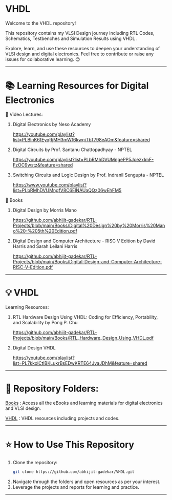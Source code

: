 # VHDL

Welcome to the VHDL repository!

This repository contains my VLSI Design journey including RTL Codes, Schematics, Testbenches and Simulation Results using VHDL .

Explore, learn, and use these resources to deepen your understanding of VLSI design and digital electronics. Feel free to contribute or raise any issues for collaborative learning. 😊


---

# 📚 Learning Resources for Digital Electronics

🎥 Video Lectures:

1. Digital Electronics by Neso Academy
   
   https://youtube.com/playlist?list=PLBlnK6fEyqRjMH3mWf6kwqiTbT798eAOm&feature=shared

2. Digital Circuits by Prof. Santanu Chattopadhyay - NPTEL
   
   https://youtube.com/playlist?list=PLbRMhDVUMngePP5JcezxImF-FzOC9wstz&feature=shared

3. Switching Circuits and Logic Design by Prof. Indranil Sengupta - NPTEL

   https://www.youtube.com/playlist?list=PLbRMhDVUMngfV8C6ElNAUaQQz06wEhFM5


📖 Books

1. Digital Design by Morris Mano
   
   https://github.com/abhijit-gadekar/RTL-Projects/blob/main/Books/Digital%20Design%20by%20Morris%20Mano%20-%205th%20Edition.pdf

2. Digital Design and Computer Architecture - RISC V Edition by David Harris and Sarah Leilani Harris

   https://github.com/abhijit-gadekar/RTL-Projects/blob/main/Books/Digital-Design-and-Computer-Architecture-RISC-V-Edition.pdf
   
--- 

# 💡 VHDL

Learning Resources:

1. RTL Hardware Design Using VHDL: Coding for Efficiency, Portability, and Scalability by Pong P. Chu

   https://github.com/abhijit-gadekar/RTL-Projects/blob/main/Books/RTL_Hardware_Design_Using_VHDL.pdf

2. Digital Design VHDL

   https://youtube.com/playlist?list=PL7kkolCtIBKLukrBsEDwKRTE64JvaJDhM&feature=shared

---   

# 📂 Repository Folders:

[Books](https://github.com/abhijit-gadekar/RTL-Projects/tree/main/Books) : Access all the eBooks and learning materials for digital electronics and VLSI design.

[VHDL](https://github.com/abhijit-gadekar/RTL-Projects/tree/main/VHDL) : VHDL resources including projects and codes.

---

# ⭐ How to Use This Repository

1. Clone the repository:
   ```bash
   git clone https://github.com/abhijit-gadekar/VHDL.git

3. Navigate through the folders and open resources as per your interest.
4. Leverage the projects and reports for learning and practice.

---






